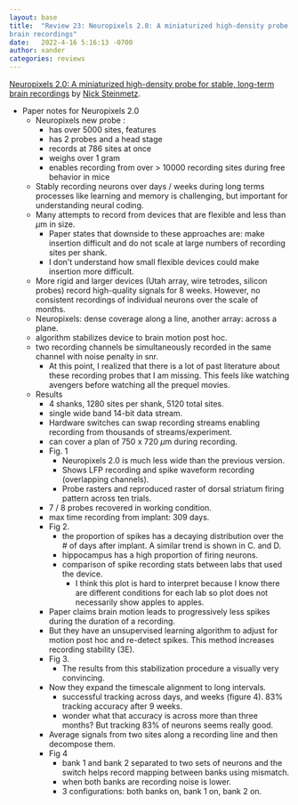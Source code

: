 ```yaml
---
layout: base
title:  "Review 23: Neuropixels 2.0: A miniaturized high-density probe for stable, long-term
brain recordings"
date:   2022-4-16 5:16:13 -0700
author: xander
categories: reviews
---
```



[Neuropixels 2.0: A miniaturized high-density probe for stable, long-term
brain recordings](https://www.biorxiv.org/content/10.1101/2020.10.27.358291v1.full.pdf) by [Nick Steinmetz](http://www.nicksteinmetz.com/#:~:text=Nick%20Steinmetz,and%20cognition%20across%20the%20brain.).


- Paper notes for Neuropixels 2.0
    - Neuropixels new probe :
        - has over 5000 sites, features 
        - has 2 probes and a head stage
        - records at 786 sites at once
        - weighs over 1 gram
        - enables recording from over > 10000 recording sites during free behavior in mice
    - Stably recording neurons over days / weeks during long terms processes like learning and memory is challenging, but important for understanding neural coding.
    - Many attempts to record from devices that are flexible and less than $\mu$m in size.
        - Paper states that downside to these approaches are: make insertion difficult and do not scale at large numbers of recording sites per shank.
        - I don't understand how small flexible devices could make insertion more difficult.
    - More rigid and larger devices (Utah array, wire tetrodes, silicon probes) record high-quality signals for 8 weeks. However, no consistent recordings of individual neurons over the scale of months.
    - Neuropixels: dense coverage along a line, another array: across a plane.
    - algorithm stabilizes device to brain motion post hoc.
    - two recording channels be simultaneously recorded in the same channel with noise penalty in snr.
        - At this point, I realized that there is a lot of past literature about these recording probes that I am missing. This feels like watching avengers before watching all the prequel movies.
    - Results
        - 4 shanks, 1280 sites per shank, 5120 total sites.
        - single wide band 14-bit data stream.
        - Hardware switches can swap recording streams enabling recording from thousands of streams/experiment.
        - can cover a plan of 750 x 720 $\mu$m during recording.
        - Fig. 1
            - Neuropixels 2.0 is much less wide than the previous version.
            - Shows LFP recording and spike waveform recording (overlapping channels).
            - Probe rasters and reproduced raster of dorsal striatum firing pattern across ten trials.
        - 7 / 8  probes recovered in working condition.
        - max time recording from implant: 309 days.
        - Fig 2.
            - the proportion of spikes has a decaying distribution over the # of days after implant. A similar trend is shown in C. and D.
            -  hippocampus has a high proportion of firing neurons.
            - comparison of spike recording stats between labs that used the device.
                - I think this plot is hard to interpret because I know there are different conditions for each lab so plot does not necessarily show apples to apples.
        - Paper claims brain motion leads to progressively less spikes during the duration of a recording.
        - But they have an unsupervised learning algorithm to adjust for motion post hoc and re-detect spikes. This method increases recording stability (3E).
        - Fig 3.
            - The results from this stabilization procedure a visually very convincing.
        - Now they expand the timescale alignment to long intervals.
            - successful tracking across days, and weeks (figure 4). 83% tracking accuracy after 9 weeks. 
            - wonder what that accuracy is across more than three months? But tracking 83% of neurons seems really good.
        - Average signals from two sites along a recording line and then decompose them.
        - Fig 4
            - bank 1 and bank 2 separated to two sets of neurons and the switch helps record mapping between banks using mismatch.
            - when both banks are recording noise is lower.
            - 3 configurations: both banks on, bank 1 on, bank 2 on.
